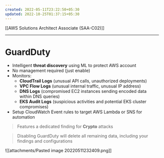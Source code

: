 ```yaml
---
created: 2022-05-11T23:22:50+05:30
updated: 2022-10-25T01:37:15+05:30
---
```

[[AWS Solutions Architect Associate (SAA-C02)]]

---
# GuardDuty
- Intelligent **threat discovery** using ML to protect AWS account
- No management required (just enable)
- Monitors:
    -   **CloudTrail Logs** (unusual API calls, unauthorized deployments)
    -   **VPC Flow Logs** (unusual internal traffic, unusual IP address)
    -   **DNS Logs** (compromised EC2 instances sending encoded data within DNS queries)
    -   **EKS Audit Logs** (suspicious activities and potential EKS cluster compromises)
- Setup CloudWatch Event rules to target AWS Lambda or SNS for automation

> Features a dedicated finding for **Crypto** attacks

> Disabling GuardDuty will delete all remaining data, including your findings and configurations

![[attachments/Pasted image 20220511232409.png]]